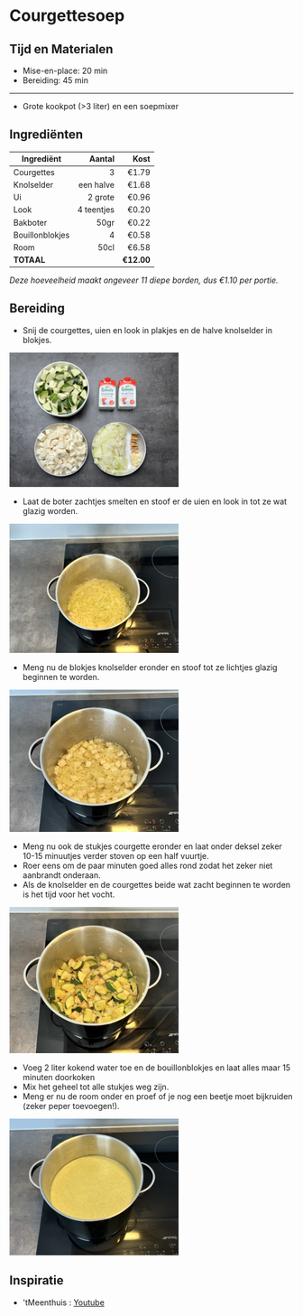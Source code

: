 # Courgettesoep
## Tijd en Materialen
* Mise-en-place: 20 min
* Bereiding: 45 min
---
* Grote kookpot (>3 liter) en een soepmixer

## Ingrediënten
| Ingrediënt | Aantal | Kost |
|----------|-------------:|------:|
| Courgettes | 3 | €1.79|
| Knolselder | een halve | €1.68|
| Ui | 2 grote | €0.96 |
| Look | 4 teentjes | €0.20 |
| Bakboter | 50gr | €0.22 |
| Bouillonblokjes | 4 | €0.58 |
| Room | 50cl | €6.58 |
| **TOTAAL** || **€12.00** |

*Deze hoeveelheid maakt ongeveer 11 diepe borden, dus €1.10 per portie.*

## Bereiding
* Snij de courgettes, uien en look in plakjes en de halve knolselder in blokjes. 

<img src="/Assets/Pictures/Courgettesoep_miseenplace.png" width="300">

* Laat de boter zachtjes smelten en stoof er de uien en look in tot ze wat glazig worden.

<img src="/Assets/Pictures/Courgettesoep_uien.png" width="300">

* Meng nu de blokjes knolselder eronder en stoof tot ze lichtjes glazig beginnen te worden.

<img src="/Assets/Pictures/Courgettesoep_Knolselder.png" width="300">

* Meng nu ook de stukjes courgette eronder en laat onder deksel zeker 10-15 minuutjes verder stoven op een half vuurtje.
* Roer eens om de paar minuten goed alles rond zodat het zeker niet aanbrandt onderaan.
* Als de knolselder en de courgettes beide wat zacht beginnen te worden is het tijd voor het vocht.

<img src="/Assets/Pictures/Courgettesoep_Courgettes.png" width="300">

* Voeg 2 liter kokend water toe en de bouillonblokjes en laat alles maar 15 minuten doorkoken
* Mix het geheel tot alle stukjes weg zijn.
* Meng er nu de room onder en proef of je nog een beetje moet bijkruiden (zeker peper toevoegen!).

<img src="/Assets/Pictures/Courgettesoep_gemixt.png" width="300">

## Inspiratie
* 'tMeenthuis : [Youtube](https://www.youtube.com/watch?v=IDtjhjakLGA)
